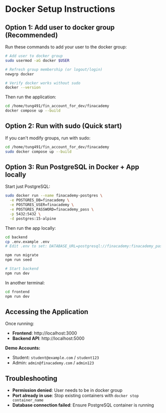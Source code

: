 # Docker Setup Instructions

## Option 1: Add user to docker group (Recommended)

Run these commands to add your user to the docker group:

```bash
# Add user to docker group
sudo usermod -aG docker $USER

# Refresh group membership (or logout/login)
newgrp docker

# Verify docker works without sudo
docker --version
```

Then run the application:
```bash
cd /home/tung491/fin_account_for_dev/finacademy
docker compose up --build
```

## Option 2: Run with sudo (Quick start)

If you can't modify groups, run with sudo:

```bash
cd /home/tung491/fin_account_for_dev/finacademy
sudo docker compose up --build
```

## Option 3: Run PostgreSQL in Docker + App locally

Start just PostgreSQL:
```bash
sudo docker run --name finacademy-postgres \
  -e POSTGRES_DB=finacademy \
  -e POSTGRES_USER=finacademy \
  -e POSTGRES_PASSWORD=finacademy_pass \
  -p 5432:5432 \
  -d postgres:15-alpine
```

Then run the app locally:
```bash
cd backend
cp .env.example .env
# Edit .env to set: DATABASE_URL=postgresql://finacademy:finacademy_pass@localhost:5432/finacademy

npm run migrate
npm run seed

# Start backend
npm run dev
```

In another terminal:
```bash
cd frontend
npm run dev
```

## Accessing the Application

Once running:
- **Frontend**: http://localhost:3000
- **Backend API**: http://localhost:5000

**Demo Accounts:**
- Student: `student@example.com` / `student123`
- Admin: `admin@finacademy.com` / `admin123`

## Troubleshooting

- **Permission denied**: User needs to be in docker group
- **Port already in use**: Stop existing containers with `docker stop container_name`
- **Database connection failed**: Ensure PostgreSQL container is running